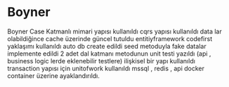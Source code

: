 # Boyner
Boyner Case
Katmanlı mimari yapısı kullanıldı
cqrs yapısı kullanıldı
data lar olabildiğince cache üzerinde güncel tutuldu
entitiyframework codefirst yaklaşımı kullanıldı
auto db create edildi
seed metoduyla fake datalar implemente edildi
2 adet dal katmanı metodunun unit testi yazıldı (api , business logic lerde eklenebilir testlere)
ilişkisel bir yapı kullanıldı
transaction yapısı için unitofwork kullanıldı
mssql , redis , api docker container üzerine ayaklandırıldı.
